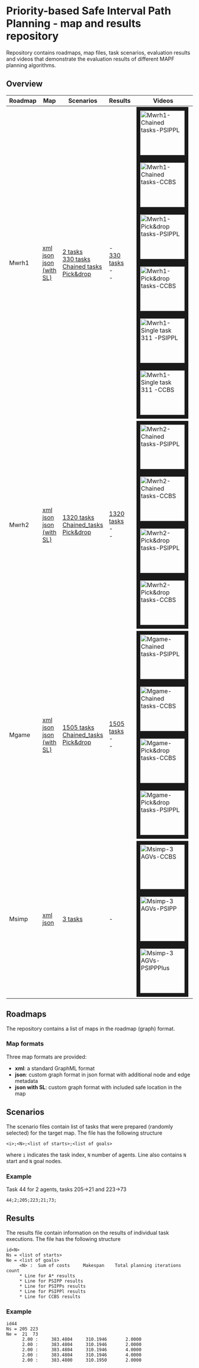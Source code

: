 # Priority-based Safe Interval Path Planning - map and results repository

Repository contains roadmaps, map files, task scenarios, evaluation results and videos that demonstrate the evaluation results of different MAPF planning algorithms.

## Overview

| Roadmap | Map | Scenarios | Results | Videos | 
| --- | --- | --- | --- | --- |
| Mwrh1 | <a href="Maps/Mwrh1.xml" target="_blank">xml</a><br><a href="Maps/Mwrh1.json" target="_blank">json</a><br><a href="Maps/Mwrh1_SL.json" target="_blank">json (with SL)</a> | <a href="Scenarios/Scenario_Mwrh1_2t.txt" target="_blank">2 tasks</a><br><a href="Scenarios/Scenario_Mwrh1_d.txt" target="_blank">330 tasks</a><br><a href="Scenarios/ScenarioLLC_Mwrh1.txt" target="_blank">Chained tasks</a><br><a href="Scenarios/ScenarioLLPD_Mwrh1.txt" target="_blank">Pick&drop</a> | -<br><a href="Results/Single/Result_Mwrh1_Pregledno2.txt" target="_blank">330 tasks</a><br>-<br>- | <a href="http://www.youtube.com/watch?feature=player_embedded&v=Qwf1CKdfESY" target="_blank"><img src="http://img.youtube.com/vi/Qwf1CKdfESY/0.jpg" alt="Mwrh1-Chained tasks-PSIPPL" width="120" border="10" /></a> <a href="http://www.youtube.com/watch?feature=player_embedded&v=Dl0P5RVPoLI" target="_blank"><img src="http://img.youtube.com/vi/Dl0P5RVPoLI/0.jpg" alt="Mwrh1-Chained tasks-CCBS" width="120" border="10" /></a> <a href="http://www.youtube.com/watch?feature=player_embedded&v=fIjPGqGV1vc" target="_blank"><img src="http://img.youtube.com/vi/fIjPGqGV1vc/0.jpg" alt="Mwrh1-Pick&drop tasks-PSIPPL" width="120" border="10" /></a> <a href="http://www.youtube.com/watch?feature=player_embedded&v=sKaCBDK7FkI" target="_blank"><img src="http://img.youtube.com/vi/sKaCBDK7FkI/0.jpg" alt="Mwrh1-Pick&drop tasks-CCBS" width="120" border="10" /></a> <a href="http://www.youtube.com/watch?feature=player_embedded&v=KIAJ21hEz60" target="_blank"><img src="http://img.youtube.com/vi/KIAJ21hEz60/0.jpg" alt="Mwrh1-Single task 311     -PSIPPL" width="120" border="10" /></a> <a href="http://www.youtube.com/watch?feature=player_embedded&v=HHcHWKi7miY" target="_blank"><img src="http://img.youtube.com/vi/HHcHWKi7miY/0.jpg" alt="Mwrh1-Single task 311     -CCBS" width="120" border="10" /></a> |
| Mwrh2 | <a href="Maps/Mwrh2_Digani.xml" target="_blank">xml</a><br><a href="Maps/Mwrh2_Digani.json" target="_blank">json</a><br><a href="Maps/Mwrh2_DiganiSL.json" target="_blank">json (with SL)</a> | <a href="Scenarios/Scenario_Mwrh2.txt" target="_blank">1320 tasks</a><br><a href="Scenarios/ScenarioLLC_Mwrh2.txt" target="_blank">Chained_tasks</a><br><a href="Scenarios/ScenarioLLPD_Mwrh2.txt" target="_blank">Pick&drop</a> | <a href="Results/Single/Result_Mwrh2_Pregledno2.txt" target="_blank">1320 tasks</a><br>-<br>- | <a href="http://www.youtube.com/watch?feature=player_embedded&v=tY1IS7Ox-n8" target="_blank"><img src="http://img.youtube.com/vi/tY1IS7Ox-n8/0.jpg" alt="Mwrh2-Chained tasks-PSIPPL" width="120" border="10" /></a> <a href="http://www.youtube.com/watch?feature=player_embedded&v=OzgaMBRu-Zc" target="_blank"><img src="http://img.youtube.com/vi/OzgaMBRu-Zc/0.jpg" alt="Mwrh2-Chained tasks-CCBS" width="120" border="10" /></a> <a href="http://www.youtube.com/watch?feature=player_embedded&v=vPuJbAwrvh0" target="_blank"><img src="http://img.youtube.com/vi/vPuJbAwrvh0/0.jpg" alt="Mwrh2-Pick&drop tasks-PSIPPL" width="120" border="10" /></a> <a href="http://www.youtube.com/watch?feature=player_embedded&v=oadVAZh5TUQ" target="_blank"><img src="http://img.youtube.com/vi/oadVAZh5TUQ/0.jpg" alt="Mwrh2-Pick&drop tasks-CCBS" width="120" border="10" /></a> |
| Mgame | <a href="Maps/Mgame_den520d.xml" target="_blank">xml</a><br><a href="Maps/Mgame_den520d.json" target="_blank">json</a><br><a href="Maps/Mgame_den520dSL.json" target="_blank">json (with SL)</a> | <a href="Scenarios/Scenario_Mgame.txt" target="_blank">1505 tasks</a><br><a href="Scenarios/ScenarioLLC_Mgame.txt" target="_blank">Chained_tasks</a><br><a href="Scenarios/ScenarioLLPD_Mgame.txt" target="_blank">Pick&drop</a> | <a href="Results/Single/Result_Mgame_Pregledno2.txt" target="_blank">1505 tasks</a><br>-<br>- | <a href="http://www.youtube.com/watch?feature=player_embedded&v=UH6MON9hwWQ" target="_blank"><img src="http://img.youtube.com/vi/UH6MON9hwWQ/0.jpg" alt="Mgame-Chained tasks-PSIPPL" width="120" border="10" /></a> <a href="http://www.youtube.com/watch?feature=player_embedded&v=2DMWQUVvo8s" target="_blank"><img src="http://img.youtube.com/vi/2DMWQUVvo8s/0.jpg" alt="Mgame-Chained tasks-CCBS" width="120" border="10" /></a> <a href="http://www.youtube.com/watch?feature=player_embedded&v=KK_srmCpQC4" target="_blank"><img src="http://img.youtube.com/vi/KK_srmCpQC4/0.jpg" alt="Mgame-Pick&drop tasks-CCBS" width="120" border="10" /></a> <a href="http://www.youtube.com/watch?feature=player_embedded&v=7pieC-qqu9Q" target="_blank"><img src="http://img.youtube.com/vi/7pieC-qqu9Q/0.jpg" alt="Mgame-Pick&drop tasks-PSIPPL" width="120" border="10" /></a> |
| Msimp | <a href="Maps/Msimp.xml" target="_blank">xml</a><br><a href="Maps/Msimp.json" target="_blank">json</a> | <a href="Scenarios/Scenario_Msimp.txt" target="_blank">3 tasks</a> | - | <a href="http://www.youtube.com/watch?feature=player_embedded&v=Sz0oaI7AVC0" target="_blank"><img src="http://img.youtube.com/vi/Sz0oaI7AVC0/0.jpg" alt="Msimp-3 AGVs-CCBS" width="120" border="10" /></a> <a href="http://www.youtube.com/watch?feature=player_embedded&v=Zb7ikLOOlV4" target="_blank"><img src="http://img.youtube.com/vi/Zb7ikLOOlV4/0.jpg" alt="Msimp-3 AGVs-PSIPP" width="120" border="10" /></a> <a href="http://www.youtube.com/watch?feature=player_embedded&v=fYn3rtteHUI" target="_blank"><img src="http://img.youtube.com/vi/fYn3rtteHUI/0.jpg" alt="Msimp-3 AGVs-PSIPPPlus" width="120" border="10" /></a> |

## Roadmaps

The repository contains a list of maps in the roadmap (graph) format.

### Map formats

Three map formats are provided:
- **xml**: a standard GraphML format
- **json**: custom graph format in json format with additional node and edge metadata
- **json with SL**: custom graph format with included safe location in the map

## Scenarios

The scenario files contain list of tasks that were prepared (randomly selected) for the target map.
The file has the following structure
```
<i>;<N>;<list of starts>;<list of goals>
```
where `i` indicates the task index, `N` number of agents. Line also contains `N` start and `N` goal nodes.

### Example

Task 44 for 2 agents, tasks 205->21 and 223->73
```
44;2;205;223;21;73;
```

## Results

The results file contain information on the results of individual task executions.
The file has the following structure

```
id<N>
Ns = <list of starts>
Ne = <list of goals>
     <N> :  Sum of costs     Makespan    Total planning iterations count
     * Line for A* results
     * Line for PSIPP results
     * Line for PSIPPs results
     * Line for PSIPPl results
     * Line for CCBS results
```


### Example

```
id44 
Ns = 205 223
Ne =  21  73
      2.00 :     383.4804     310.1946       2.0000 
      2.00 :     383.4804     310.1946       2.0000 
      2.00 :     383.4804     310.1946       4.0000 
      2.00 :     383.4804     310.1946       4.0000 
      2.00 :     383.4800     310.1950       2.0000 
```    

